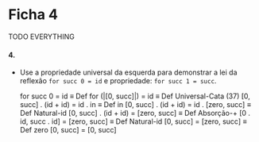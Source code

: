Ficha 4
=====================

TODO EVERYTHING

#### 4. 

* Use a propriedade universal da esquerda para demonstrar a lei da reflexão `for succ 0 = id` e propriedade: `for succ 1 = succ`.

    for succ 0 = id
    ≡ Def for
    (|[0, succ]|) = id
    ≡ Def Universal-Cata (37)
    [0, succ] . (id + id) = id . in
    ≡ Def in
    [0, succ] . (id + id) = id . [zero, succ]
    ≡ Def Natural-id
    [0, succ] . (id + id) = [zero, succ]
    ≡ Def Absorção-+
    [0 . id, succ . id] = [zero, succ]
    ≡ Def Natural-id
    [0, succ] = [zero, succ]
    ≡ Def zero
    [0, succ] = [0, succ]

